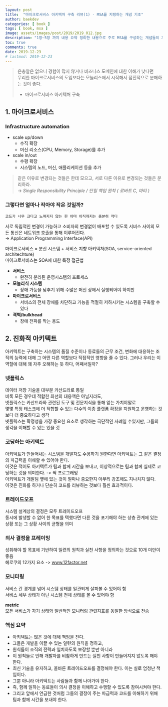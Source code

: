 ```yaml
---
layout: post
title:  "마이크로서비스 아키텍처 구축 리뷰(1) - MSA를 지탱하는 개념 기초"
author: baekdev
categories: [ book ]
tags: [ book, msa ]
image: assets/images/post/2019/2019_012.jpg   
description: "1장~5장 까지 내용 요약 정리한 내용으로 주로 MSA를 구성하는 개념들의 기초를 알아본다."
toc: true
comments: true   
date: 2019-12-23  
# lastmod: 2019-12-23  
---   
```



> 은총알은 없으니 경험이 많지 않거나 비즈니스 도메인에 대한 이해가 낮다면  
> 무리한 마이크로서비스의 도입보다는 모놀리스에서 시작해서 점진적으로 분해하는 것이 좋다.  
> - 마이크로서비스 아키텍쳐 구축  
  
  
## 1. 마이크로서비스  

### Infrastructure automation    
- scale up/down  
    - 수직 확장  
    - 머신 리소스(CPU, Memory, Storage)를 추가  
- scale in/out  
    - 수평 확장  
    - 시스템의 노드, 머신, 애플리케이션 등을 추가   
  
> 같은 이유로 변경되는 것들은 한데 모으고, 서로 다른 이유로 변경되는 것들은 분리하라.  
> → *Single Responsibility Principle / 단일 책임 원칙 ( 로버트 C, 마티 )*     
  
### 그렇다면 얼마나 작아야 작은 것일까?    
`코드가 너무 크다고 느껴지지 않는 한 아마 아직까지는 충분히 작다`  
  
서로 독립적인 변경이 가능하고 소비자의 변경없이 배포할 수 있도록 서비스 사이의 모든 통신은 네트워크 호출을 통해 이루어진다.  
→ Application Programming Interface(API)  
  
마이크로서비스 = 분산 시스템 + 서비스 지향 아키텍쳐(SOA, service-oriented architechture)  
마이크로서비스는 SOA에 대한 특정 접근법   
  
- **서비스**  
    - 완전히 분리된 운영시스템의 프로세스   
- **모놀리식 시스템**  
    - 장애 가능을 낮추기 위해 수많은 머신 상에서 실행되어야 하지만     
- **마이크로서비스**  
    - 서비스의 전체 장애를 차단하고 기능을 적절히 저하시키는 시스템을 구축할 수 있다       
- **격벽/bulkhead**  
    - 장애 전파를 막는 용도  


## 2. 진화적 아키텍트  
아키텍트는 구축하는 시스템의 품질 수준이나 동료들의 근무 조건, 변화에 대응하는 조직의 능력에 대해 그 어떤 다른 역할보다 직접적인 영향을 줄 수 있다. 
그러나 우리는 이 역할에 대해 꽤 자주 오해하는 듯 하다, 어째서일까?  

### 넷플릭스  
데이터 저장 기술을 대부분 카산드라로 통일  
비록 모든 경우데 적합한 최선의 대응책은 아닐지라도,   
넷플릭스는 카산드라와 관련된 도구 및 전문지식을 통해 얻는 가치야말로   
몇몇 특정 태스크에 더 적합할 수 있는 다수의 이종 플랫폼 확장을 지원하고 운영하는 것보다 더 중요하다고 생각  
넷플릭스는 확정성을 가장 중요한 요소로 생각하는 극단적인 사례일 수있지만, 그들의 생각을 이해할 수 있는 있을 것  

### 코딩하는 아키텍트
아키텍트가 만들어내는 시스템을 개발자도 수용하기 원한다면 아키텍트는 그 같은 결정의 파급력을 이해할 수 있어야 한다.   
이것은 적어도 아키텍트가 팀과 함께 시간을 보내고, 이상적으로는 팀과 함께 실제로 코딩하는 것을 의미한다. -> 짝 프로그래밍   
아키텍트가 개발팀 옆에 있는 것이 얼마나 중요한지 아무리 강조해도 지나치지 않다.  
이것은 진화를 하거나 단순히 코드를 리뷰하는 것보다 훨씬 효과적이다.   

### 트레이드오프
시스템 설계상의 결정은 모두 트레이드오프  
동시에 발생할 수 없어 한 목표를 택했다면 다른 것을 포기해야 하는 상층 관계에 있는 상황 또는 그 상황 사이의 균형을 의미   

### 의사 결정을 프레이밍  
성취해야 할 목표에 기반하여 일련의 원칙과 실천 사항을 정의하는 것으로 10개 미만이 좋음  
헤로쿠의 12가지 요소 -> <a href="http://www.12factor.net" target="_blank">www.12factor.net</a>   

### 모니터링  
서비스 간 경계를 넘어 시스템 상태를 일관되게 살펴볼 수 있어야 함  
서비스 세부 상태가 아닌 시스템 전체 상태를 볼 수 있어야 함   

**metric**  
모든 서비스가 자기 상태와 일반적인 모니터링 관련지표를 동일한 방식으로 전송   

### 핵심 요약 
- 아키텍트는 많은 것에 대해 책임을 진다.   
- 그들은 개발을 이끌 수 있는 일련의 원칙을 정하고,  
- 원칙들이 조직의 전략과 일치하도록 보장할 뿐만 아니라  
- 이 원칙들로 인해 개발자를 비참하게 만드는 실천 사항이 만들어지지 않도록 해야 한다.  
- 최신 기술을 유지하고, 올바른 트레이드오프를 결정해야 한다. 이는 실로 엄청난 책임이다.  
- 그뿐 아니라 아키텍트는 사람들과 함께 나아가야 한다.  
- 즉, 함께 일하는 동료들이 의사 결정을 이해하고 수행할 수 있도록 참여시켜야 한다.   
- 그리고 앞에서 언급한 것처럼 그들의 결정이 주는 파급력과 코드를 이해하기 위해 팀과 함께 시간을 보내야 한다.  

